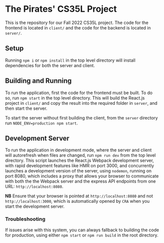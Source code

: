 # The Pirates' CS35L Project

This is the repository for our Fall 2022 CS35L project. The code for the
frontend is located in `client/` and the code for the backend is located in
`server/`. 

## Setup

Running `npm i` or `npm install` in the top level directory will install
dependencies for both the server and client. 

## Building and Running

To run the application, first the code for the frontend must be built. To do so,
run `npm start` in the top level directory. This will build the React.js project
in `client/` and copy the result into the required folder in `server`, and then
start the server.

To start the server without first building the client, from the `server`
directory run `NODE_ENV=production npm start`.

## Development Server

To run the application in development mode, where the server and client will
autorefresh when files are changed, run `npm run dev` from the top level
directory. This script launches the React.js Webpack development server, with
rapid development features like HMR on port 3000, and concurrently launches a
development version of the server, using `nodemon`, running on port 8080, which
includes a proxy that allows your browser to communicate with both the the
Webpack server and the express API endpoints from one URL:
`http://localhost:8080`.

**NB** Ensure that your browser is pointed at `http://localhost:8080` and not
`http://localhost:3000`, which is automatically opened by `CRA` when you start
the development server.

### Troubleshooting
If issues arise with this system, you can always fallback to building the code
for production, using either `npm start` or `npm run build` in the root
directory.
